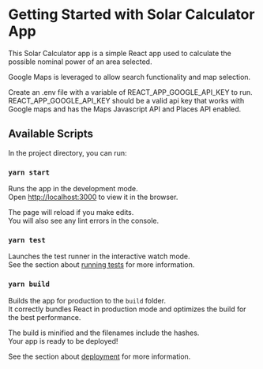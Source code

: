 # Getting Started with Solar Calculator App

This Solar Calculator app is a simple React app used to calculate the possible nominal power of an area selected.

Google Maps is leveraged to allow search functionality and map selection.

Create an .env file with a variable of REACT_APP_GOOGLE_API_KEY to run. REACT_APP_GOOGLE_API_KEY should be a valid api key that works with Google maps and has the Maps Javascript API and Places API enabled. 
## Available Scripts

In the project directory, you can run:

### `yarn start`

Runs the app in the development mode.\
Open [http://localhost:3000](http://localhost:3000) to view it in the browser.

The page will reload if you make edits.\
You will also see any lint errors in the console.

### `yarn test`

Launches the test runner in the interactive watch mode.\
See the section about [running tests](https://facebook.github.io/create-react-app/docs/running-tests) for more information.

### `yarn build`

Builds the app for production to the `build` folder.\
It correctly bundles React in production mode and optimizes the build for the best performance.

The build is minified and the filenames include the hashes.\
Your app is ready to be deployed!

See the section about [deployment](https://facebook.github.io/create-react-app/docs/deployment) for more information.
